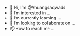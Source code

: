 - 👋 Hi, I’m @Ahuangdaqwadd
- 👀 I’m interested in ...
- 🌱 I’m currently learning ...
- 💞️ I’m looking to collaborate on ...
- 📫 How to reach me ...

<!---
Ahuangdaqwadd/Ahuangdaqwadd is a ✨ special ✨ repository because its `README.md` (this file) appears on your GitHub profile.
You can click the Preview link to take a look at your changes.
--->
